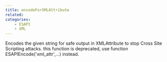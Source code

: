 ```yaml
---
title: encodeForXMLAttribute
related:
categories:
    - ESAPI
    - XML
---
```


Encodes the given string for safe output in XMLAttribute to stop Cross Site Scripting attacks.
		this function is deprecated, use function ESAPIEncode('xml_attr',...) instead.